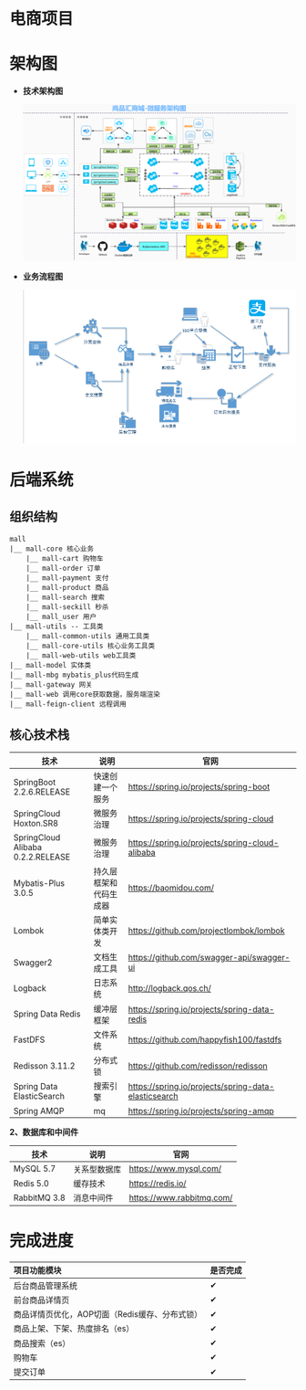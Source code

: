 # 电商项目

# 架构图

- **技术架构图**

  

  ![](doc/images/项目架构.png)



* **业务流程图**

  

  ![业务流程图](doc/images/业务流程图.png)



# 后端系统

## 组织结构

```
mall 
|__ mall-core 核心业务
	|__ mall-cart 购物车
	|__ mall-order 订单
	|__ mall-payment 支付
	|__ mall-product 商品
	|__ mall-search 搜索
	|__ mall-seckill 秒杀
	|__ mall_user 用户
|__ mall-utils -- 工具类
	|__ mall-common-utils 通用工具类
	|__ mall-core-utils 核心业务工具类
	|__ mall-web-utils web工具类
|__ mall-model 实体类
|__ mall-mbg mybatis_plus代码生成
|__ mall-gateway 网关
|__ mall-web 调用core获取数据，服务端渲染
|__ mall-feign-client 远程调用
```



## 核心技术栈

| 技术                              | 说明                   | 官网                                                 |
| --------------------------------- | ---------------------- | ---------------------------------------------------- |
| SpringBoot 2.2.6.RELEASE          | 快速创建一个服务       | <https://spring.io/projects/spring-boot>             |
| SpringCloud Hoxton.SR8            | 微服务治理             | https://spring.io/projects/spring-cloud              |
| SpringCloud Alibaba 0.2.2.RELEASE | 微服务治理             | https://spring.io/projects/spring-cloud-alibaba      |
| Mybatis-Plus 3.0.5                | 持久层框架和代码生成器 | https://baomidou.com/                                |
| Lombok                            | 简单实体类开发         | https://github.com/projectlombok/lombok              |
| Swagger2                          | 文档生成工具           | https://github.com/swagger-api/swagger-ui            |
| Logback                           | 日志系统               | http://logback.qos.ch/                               |
| Spring Data Redis                 | 缓冲层框架             | https://spring.io/projects/spring-data-redis         |
| FastDFS                           | 文件系统               | https://github.com/happyfish100/fastdfs              |
| Redisson 3.11.2                   | 分布式锁               | https://github.com/redisson/redisson                 |
| Spring Data ElasticSearch         | 搜索引擎               | https://spring.io/projects/spring-data-elasticsearch |
| Spring AMQP                       | mq                     | https://spring.io/projects/spring-amqp               |



**2、数据库和中间件**

| 技术         | 说明         | 官网                      |
| ------------ | ------------ | ------------------------- |
| MySQL 5.7    | 关系型数据库 | https://www.mysql.com/    |
| Redis 5.0    | 缓存技术     | https://redis.io/         |
| RabbitMQ 3.8 | 消息中间件   | https://www.rabbitmq.com/ |



# 完成进度

| 项目功能模块                                   | 是否完成 |
| :--------------------------------------------- | -------- |
| 后台商品管理系统                               | ✔        |
| 前台商品详情页                                 | ✔        |
| 商品详情页优化，AOP切面（Redis缓存、分布式锁） | ✔        |
| 商品上架、下架、热度排名（es）                 | ✔        |
| 商品搜索（es）                                 | ✔        |
| 购物车                                         | ✔        |
| 提交订单                                       | ✔        |


